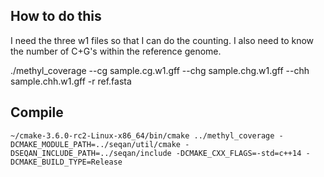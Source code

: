## How to do this

I need the three w1 files so that I can do the counting. I also need to know the number of C+G's within the reference genome.

./methyl_coverage --cg sample.cg.w1.gff --chg sample.chg.w1.gff --chh sample.chh.w1.gff -r ref.fasta


## Compile

```
~/cmake-3.6.0-rc2-Linux-x86_64/bin/cmake ../methyl_coverage -DCMAKE_MODULE_PATH=../seqan/util/cmake -DSEQAN_INCLUDE_PATH=../seqan/include -DCMAKE_CXX_FLAGS=-std=c++14 -DCMAKE_BUILD_TYPE=Release
```
